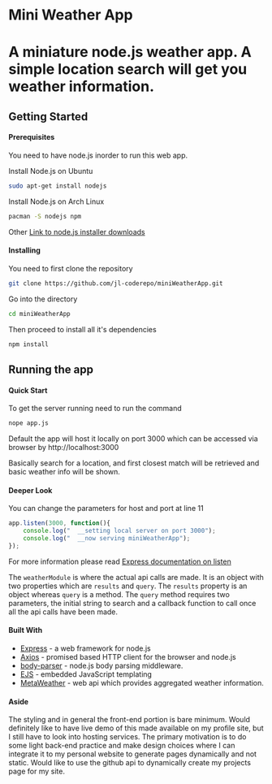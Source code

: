 # Mini Weather App

A miniature node.js weather app. A simple location search will get you weather 
information.
================================================================================

## Getting Started

#### Prerequisites

You need to have node.js inorder to run this web app.

Install Node.js on Ubuntu
```bash
sudo apt-get install nodejs
```
Install Node.js on Arch Linux
```bash
pacman -S nodejs npm
```
Other
[Link to node.js installer downloads](https://nodejs.org/en/download/)

#### Installing

You need to first clone the repository
```bash
git clone https://github.com/jl-coderepo/miniWeatherApp.git
```
Go into the directory
```bash
cd miniWeatherApp
```
Then proceed to install all it's dependencies
```bash
npm install
```

## Running the app

#### Quick Start

To get the server running need to run the command
```bash
nope app.js
```
Default the app will host it locally on port 3000 which can be accessed via browser by http://localhost:3000

Basically search for a location, and first closest match will be retrieved and basic weather info will be shown.

#### Deeper Look

You can change the parameters for host and port at line 11
```javascript
app.listen(3000, function(){
    console.log("  __setting local server on port 3000");
    console.log("  __now serving miniWeatherApp");
});
```
For more information please read [Express documentation on listen](https://expressjs.com/en/api.html#app.listen)

The `weatherModule` is where the actual api calls are made. It is an object with two properties which are `results` and `query`. The `results` property is an object whereas `query` is a method. The `query` method requires two parameters, the initial string to search and a callback function to call once all the api calls have been made. 

#### Built With

* [Express](https://expressjs.com/) - a web framework for node.js
* [Axios](https://github.com/axios/axios) - promised based HTTP client for the browser and node.js
* [body-parser](https://www.npmjs.com/package/body-parser) - node.js body parsing middleware.
* [EJS](https://www.npmjs.com/package/ejs) - embedded JavaScript templating
* [MetaWeather](https://www.metaweather.com/api/) - web api which provides aggregated weather information.

#### Aside
The styling and in general the front-end portion is bare minimum. Would definitely like to have live demo of this
made available on my profile site, but I still have to look into hosting services. The primary motivation is to do 
some light back-end practice and make design choices where I can integrate it to my personal website to generate pages dynamically and not static. Would like to use the github api to dynamically create my projects page for my site.
